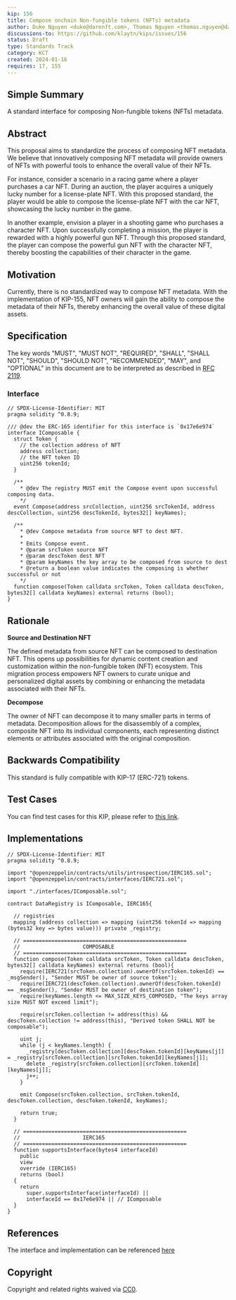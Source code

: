 ```yaml
---
kip: 156
title: Compose onchain Non-fungible tokens (NFTs) metadata
author: Duke Nguyen <duke@darenft.com>, Thomas Nguyen <thomas.nguyen@darenft.com>, Kelvin Pham <kelvin.pham@darenft.com>, Tony Vu <tony.vu@darenft.com>
discussions-to: https://github.com/klaytn/kips/issues/156
status: Draft
type: Standards Track
category: KCT
created: 2024-01-16
requires: 17, 155
---
```


## Simple Summary
A standard interface for composing Non-fungible tokens (NFTs) metadata.

## Abstract
This proposal aims to standardize the process of composing NFT metadata. We believe that innovatively composing NFT metadata will provide owners of NFTs with powerful tools to enhance the overall value of their NFTs.

For instance, consider a scenario in a racing game where a player purchases a car NFT. During an auction, the player acquires a uniquely lucky number for a license-plate NFT. With this proposed standard, the player would be able to compose the license-plate NFT with the car NFT, showcasing the lucky number in the game.

In another example, envision a player in a shooting game who purchases a character NFT. Upon successfully completing a mission, the player is rewarded with a highly powerful gun NFT. Through this proposed standard, the player can compose the powerful gun NFT with the character NFT, thereby boosting the capabilities of their character in the game.

## Motivation
Currently, there is no standardized way to compose NFT metadata. With the implementation of KIP-155, NFT owners will gain the ability to compose the metadata of their NFTs, thereby enhancing the overall value of these digital assets.

## Specification
The key words "MUST", "MUST NOT", "REQUIRED", "SHALL", "SHALL NOT", "SHOULD", "SHOULD NOT", "RECOMMENDED", "MAY", and "OPTIONAL" in this document are to be interpreted as described in [RFC 2119](https://www.ietf.org/rfc/rfc2119.txt).

### Interface
```solidity
// SPDX-License-Identifier: MIT
pragma solidity ^0.8.9;

/// @dev the ERC-165 identifier for this interface is `0x17e6e974`
interface IComposable {
  struct Token {
    // the collection address of NFT
    address collection;
    // the NFT token ID
    uint256 tokenId;
  }

  /**
    * @dev The registry MUST emit the Compose event upon successful composing data.
    */
  event Compose(address srcCollection, uint256 srcTokenId, address descCollection, uint256 descTokenId, bytes32[] keyNames);

  /**
    * @dev Compose metadata from source NFT to dest NFT.
    *   
    * Emits Compose event.
    * @param srcToken source NFT
    * @param descToken dest NFT
    * @param keyNames the key array to be composed from source to dest   
    * @return a boolean value indicates the composing is whether successful or not
    */
  function compose(Token calldata srcToken, Token calldata descToken, bytes32[] calldata keyNames) external returns (bool);
}
```

## Rationale

**Source and Destination NFT**

The defined metadata from source NFT can be composed to destination NFT. This opens up possibilities for dynamic content creation and customization within the non-fungible token (NFT) ecosystem. This migration process empowers NFT owners to curate unique and personalized digital assets by combining or enhancing the metadata associated with their NFTs.

**Decompose**

The owner of NFT can decompose it to many smaller parts in terms of metadata. Decomposition allows for the disassembly of a complex, composite NFT into its individual components, each representing distinct elements or attributes associated with the original composition.

## Backwards Compatibility
This standard is fully compatible with KIP-17 (ERC-721) tokens.

## Test Cases
You can find test cases for this KIP, please refer to [this link](https://github.com/darenft-labs/protocol-v2/blob/main/test/DataRegistry.ts#L415).

## Implementations
```solidity
// SPDX-License-Identifier: MIT
pragma solidity ^0.8.9;

import "@openzeppelin/contracts/utils/introspection/IERC165.sol";
import "@openzeppelin/contracts/interfaces/IERC721.sol";

import "./interfaces/IComposable.sol";

contract DataRegistry is IComposable, IERC165{
  
  // registries
  mapping (address collection => mapping (uint256 tokenId => mapping (bytes32 key => bytes value))) private _registry;

  // ====================================================
  //                    COMPOSABLE
  // ====================================================
  function compose(Token calldata srcToken, Token calldata descToken, bytes32[] calldata keyNames) external returns (bool){
    require(IERC721(srcToken.collection).ownerOf(srcToken.tokenId) == _msgSender(), "Sender MUST be owner of source token");
    require(IERC721(descToken.collection).ownerOf(descToken.tokenId) == _msgSender(), "Sender MUST be owner of destination token");
    require(keyNames.length <= MAX_SIZE_KEYS_COMPOSED, "The keys array size MUST NOT exceed limit");

    require(srcToken.collection != address(this) && descToken.collection != address(this), "Derived token SHALL NOT be composable");

    uint j;
    while (j < keyNames.length) {
      _registry[descToken.collection][descToken.tokenId][keyNames[j]] = _registry[srcToken.collection][srcToken.tokenId][keyNames[j]];
      delete _registry[srcToken.collection][srcToken.tokenId][keyNames[j]];
      j++;
    }

    emit Compose(srcToken.collection, srcToken.tokenId, descToken.collection, descToken.tokenId, keyNames);

    return true;
  }

  // ====================================================
  //                    IERC165
  // ====================================================
  function supportsInterface(bytes4 interfaceId)
    public
    view
    override (IERC165)
    returns (bool)
  {
    return 
      super.supportsInterface(interfaceId) ||
      interfaceId == 0x17e6e974 || // IComposable
  }
}
```

## References
The interface and implementation can be referenced [here](https://github.com/darenft-labs/protocol-v2)

## Copyright
Copyright and related rights waived via [CC0](https://creativecommons.org/publicdomain/zero/1.0/).